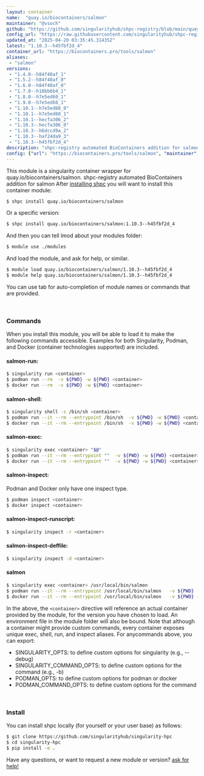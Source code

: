 ```yaml
---
layout: container
name:  "quay.io/biocontainers/salmon"
maintainer: "@vsoch"
github: "https://github.com/singularityhub/shpc-registry/blob/main/quay.io/biocontainers/salmon/container.yaml"
config_url: "https://raw.githubusercontent.com/singularityhub/shpc-registry/main/quay.io/biocontainers/salmon/container.yaml"
updated_at: "2025-04-20 03:35:45.314352"
latest: "1.10.3--h45fbf2d_4"
container_url: "https://biocontainers.pro/tools/salmon"
aliases:
 - "salmon"
versions:
 - "1.4.0--h84f40af_1"
 - "1.5.2--h84f40af_0"
 - "1.6.0--h84f40af_0"
 - "1.7.0--h10bb6b4_1"
 - "1.8.0--h7e5ed60_1"
 - "1.9.0--h7e5ed60_1"
 - "1.10.1--h7e5ed60_0"
 - "1.10.1--h7e5ed60_1"
 - "1.10.1--hecfa306_2"
 - "1.10.3--hecfa306_0"
 - "1.10.3--h6dccd9a_2"
 - "1.10.3--haf24da9_3"
 - "1.10.3--h45fbf2d_4"
description: "shpc-registry automated BioContainers addition for salmon"
config: {"url": "https://biocontainers.pro/tools/salmon", "maintainer": "@vsoch", "description": "shpc-registry automated BioContainers addition for salmon", "latest": {"1.10.3--h45fbf2d_4": "sha256:29b987fcadc9fb565f965f6e6de960c4790ed975d62d732e59a959d0a05471ce"}, "tags": {"1.4.0--h84f40af_1": "sha256:bad1f9d2ffeac08bf7087d706634f7724f978c4ba6f9c26eddca5aad004c8e4c", "1.5.2--h84f40af_0": "sha256:4ae09a47788f08317bd2f758ac4c8804c9e87d88caf500c449e18ac4794d0332", "1.6.0--h84f40af_0": "sha256:e1da9c3e2abe7c1cd36062b9fa13c336e69ee3dd9e1f285fb3736fed4bdf7b48", "1.7.0--h10bb6b4_1": "sha256:4b42a8bf872393e5207f101c2650dbd6a45f7bfde58ae68211e75e0aa668db6e", "1.8.0--h7e5ed60_1": "sha256:a9cccd97c393306641308f208c4c3ed1f20aade9aab44361da315ae286a01cee", "1.9.0--h7e5ed60_1": "sha256:e56485bfa26913aebaa6351b2ddb1308d0dc0352bf15e7f5431bc58ba5465809", "1.10.1--h7e5ed60_0": "sha256:4a7c354e941f5f564cc814a34924b98e7a2489d76ea0543602b62ce2a83c3bf3", "1.10.1--h7e5ed60_1": "sha256:afd364e0927456558d3717030e11075852442c847e97658a6ba8489715d76b82", "1.10.1--hecfa306_2": "sha256:1a25756337a392758a79b557dbf32af7fb5c2fcc633cd78172c9cc23dd6d821f", "1.10.3--hecfa306_0": "sha256:4e776cc786e6371b01116a9e5e4b78394e98db00f9c269741166319296b91847", "1.10.3--h6dccd9a_2": "sha256:f83ebb158845ee8138d793347f83b92c75e83c58dd8f4600c6fea2a2453ef08e", "1.10.3--haf24da9_3": "sha256:71ffc3b4961971159a6a2327d55686fb499c43335644ea5623476a082e826fc0", "1.10.3--h45fbf2d_4": "sha256:29b987fcadc9fb565f965f6e6de960c4790ed975d62d732e59a959d0a05471ce"}, "docker": "quay.io/biocontainers/salmon", "aliases": {"salmon": "/usr/local/bin/salmon"}}
---
```


This module is a singularity container wrapper for quay.io/biocontainers/salmon.
shpc-registry automated BioContainers addition for salmon
After [installing shpc](#install) you will want to install this container module:


```bash
$ shpc install quay.io/biocontainers/salmon
```

Or a specific version:

```bash
$ shpc install quay.io/biocontainers/salmon:1.10.3--h45fbf2d_4
```

And then you can tell lmod about your modules folder:

```bash
$ module use ./modules
```

And load the module, and ask for help, or similar.

```bash
$ module load quay.io/biocontainers/salmon/1.10.3--h45fbf2d_4
$ module help quay.io/biocontainers/salmon/1.10.3--h45fbf2d_4
```

You can use tab for auto-completion of module names or commands that are provided.

<br>

### Commands

When you install this module, you will be able to load it to make the following commands accessible.
Examples for both Singularity, Podman, and Docker (container technologies supported) are included.

#### salmon-run:

```bash
$ singularity run <container>
$ podman run --rm  -v ${PWD} -w ${PWD} <container>
$ docker run --rm  -v ${PWD} -w ${PWD} <container>
```

#### salmon-shell:

```bash
$ singularity shell -s /bin/sh <container>
$ podman run --it --rm --entrypoint /bin/sh  -v ${PWD} -w ${PWD} <container>
$ docker run --it --rm --entrypoint /bin/sh  -v ${PWD} -w ${PWD} <container>
```

#### salmon-exec:

```bash
$ singularity exec <container> "$@"
$ podman run --it --rm --entrypoint ""  -v ${PWD} -w ${PWD} <container> "$@"
$ docker run --it --rm --entrypoint ""  -v ${PWD} -w ${PWD} <container> "$@"
```

#### salmon-inspect:

Podman and Docker only have one inspect type.

```bash
$ podman inspect <container>
$ docker inspect <container>
```

#### salmon-inspect-runscript:

```bash
$ singularity inspect -r <container>
```

#### salmon-inspect-deffile:

```bash
$ singularity inspect -d <container>
```


#### salmon

```bash
$ singularity exec <container> /usr/local/bin/salmon
$ podman run --it --rm --entrypoint /usr/local/bin/salmon   -v ${PWD} -w ${PWD} <container> -c " $@"
$ docker run --it --rm --entrypoint /usr/local/bin/salmon   -v ${PWD} -w ${PWD} <container> -c " $@"
```



In the above, the `<container>` directive will reference an actual container provided
by the module, for the version you have chosen to load. An environment file in the
module folder will also be bound. Note that although a container
might provide custom commands, every container exposes unique exec, shell, run, and
inspect aliases. For anycommands above, you can export:

 - SINGULARITY_OPTS: to define custom options for singularity (e.g., --debug)
 - SINGULARITY_COMMAND_OPTS: to define custom options for the command (e.g., -b)
 - PODMAN_OPTS: to define custom options for podman or docker
 - PODMAN_COMMAND_OPTS: to define custom options for the command

<br>

### Install

You can install shpc locally (for yourself or your user base) as follows:

```bash
$ git clone https://github.com/singularityhub/singularity-hpc
$ cd singularity-hpc
$ pip install -e .
```

Have any questions, or want to request a new module or version? [ask for help!](https://github.com/singularityhub/singularity-hpc/issues)